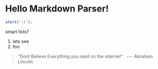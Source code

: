 # Hello Markdown Parser!

```javascript
alert(':)');
```

smart lists?

1. lets see
2. foo


> "Dont Believe Everything you read on the internet" &nbsp;
--- Abraham Lincoln




